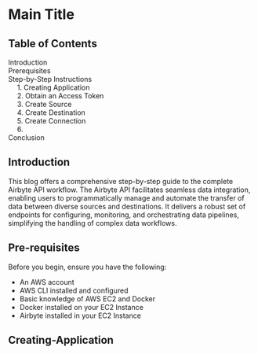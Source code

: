 <!DOCTYPE html>
<html lang="en">
<head>
    <meta charset="UTF-8">
    <meta name="viewport" content="width=device-width, initial-scale=1.0">
    <title>Complete Airbyte_API_Workflow Step-Step-Guide</title>
</head>
<body>
    <h1>Main Title</h1>
    <h2>Table of Contents</h2>
    <nav id="toc">
        <ul>
            <li><a href="#introduction">Introduction</a></li>
            <li><a href="#prerequisites">Prerequisites</a></li>
            <li><a href="#step-by-step-instructions">Step-by-Step Instructions</a>
                <ul>
                    <li><a href="#Create-Application">1. Creating Application</a></li>
                    <li><a href="#Obtain-Access-token">2. Obtain an Access Token</a></li>
                    <li><a href="#Creating_Source">3. Create Source</a></li>
                    <li><a href="#Creating_Destination">4. Create Destination</a></li>
                    <li><a href="#creating_connection">5. Create Connection</a></li>
                    <li><a href="#securing-your-airbyte-instance-optional">6. </a></li>
                </ul>
            </li>
            <li><a href="#conclusion">Conclusion</a></li>
        </ul>
    </nav>
    <h2 id="introduction">Introduction</h2>
    <p>This blog offers a comprehensive step-by-step guide to the complete Airbyte API workflow. The Airbyte API facilitates seamless data integration, enabling users to programmatically manage and automate the transfer of data between diverse sources and destinations. It delivers a robust set of endpoints for configuring, monitoring, and orchestrating data pipelines, simplifying the handling of complex data workflows.</p>
    <h2 id="prerequisites">Pre-requisites</h2>
    <p>Before you begin, ensure you have the following:</p>
    <ul>
        <li>An AWS account</li>
        <li>AWS CLI installed and configured</li>
        <li>Basic knowledge of AWS EC2 and Docker</li>
        <li>Docker installed on your EC2 Instance</li>
        <li>Airbyte installed in your EC2 Instance</li>
    </ul>
    <h2 id="Create-Application">Creating-Application</h2>
</body>
</html>

